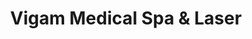 ---
title: "Vigam Medical Spa & Laser"
url: /hillsboro/vigam-medical-spa-und-laser/
shop: Kosmetik
---